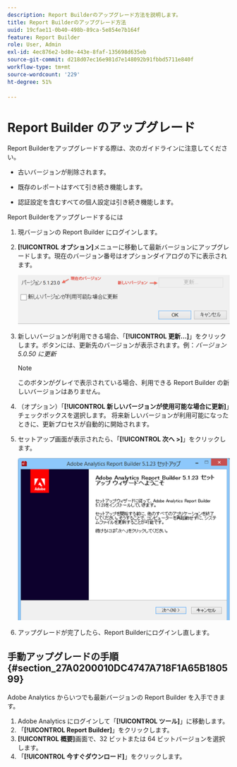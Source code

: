 ```yaml
---
description: Report Builderのアップグレード方法を説明します。
title: Report Builderのアップグレード方法
uuid: 19cfae11-0b40-498b-89ca-5e854e7b164f
feature: Report Builder
role: User, Admin
exl-id: 4ec876e2-bd8e-443e-8faf-135698d635eb
source-git-commit: d218d07ec16e981d7e148092b91fbbd5711e840f
workflow-type: tm+mt
source-wordcount: '229'
ht-degree: 51%

---
```


# Report Builder のアップグレード

Report Builderをアップグレードする際は、次のガイドラインに注意してください。

* 古いバージョンが削除されます。

* 既存のレポートはすべて引き続き機能します。

* 認証設定を含むすべての個人設定は引き続き機能します。

Report Builderをアップグレードするには

1. 現バージョンの Report Builder にログインします。
1. **[!UICONTROL オプション]**&#x200B;メニューに移動して最新バージョンにアップグレードします。現在のバージョン番号はオプションダイアログの下に表示されます。

   ![ オプションダイアログと現在のバージョンおよび新しいバージョンを示すスクリーンショット。](assets/upgrade.png)

1. 新しいバージョンが利用できる場合、「**[!UICONTROL 更新...]**」をクリックします。ボタンには、更新先のバージョンが表示されます。例：*バージョン 5.0.50 に更新*

   >[!NOTE]
   >
   >このボタンがグレイで表示されている場合、利用できる Report Builder の新しいバージョンはありません。

1. （オプション）「**[!UICONTROL 新しいバージョンが使用可能な場合に更新]**」チェックボックスを選択します。 将来新しいバージョンが利用可能になったときに、更新プロセスが自動的に開始されます。
1. セットアップ画面が表示されたら、「**[!UICONTROL 次へ >]**」をクリックします。

   ![Report Builder設定画面を示したスクリーンショット。](assets/setup.png)

1. アップグレードが完了したら、Report Builderにログインし直します。

## 手動アップグレードの手順 {#section_27A0200010DC4747A718F1A65B180599}

Adobe Analytics からいつでも最新バージョンの Report Builder を入手できます。

1. Adobe Analytics にログインして「**[!UICONTROL ツール]**」に移動します。
1. 「**[!UICONTROL Report Builder]**」をクリックします。
1. **[!UICONTROL 概要]**&#x200B;画面で、32 ビットまたは 64 ビットバージョンを選択します。
1. 「**[!UICONTROL 今すぐダウンロード]**」をクリックします。
